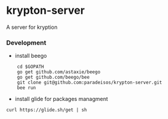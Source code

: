 # krypton-server
A server for kryption

### Development 
* install beego
```
    cd $GOPATH
    go get github.com/astaxie/beego
    go get github.com/beego/bee
    git clone git@github.com:paradeisos/krypton-server.git
    bee run
```
 * install glide for packages managment
 ```
 curl https://glide.sh/get | sh

 ```

